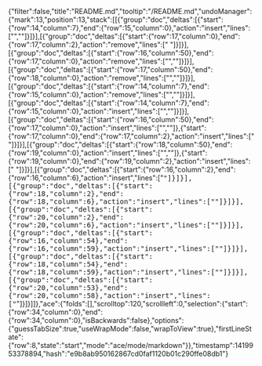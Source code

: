 {"filter":false,"title":"README.md","tooltip":"/README.md","undoManager":{"mark":13,"position":13,"stack":[[{"group":"doc","deltas":[{"start":{"row":14,"column":7},"end":{"row":15,"column":0},"action":"insert","lines":["",""]}]}],[{"group":"doc","deltas":[{"start":{"row":17,"column":0},"end":{"row":17,"column":2},"action":"remove","lines":["  "]}]}],[{"group":"doc","deltas":[{"start":{"row":16,"column":50},"end":{"row":17,"column":0},"action":"remove","lines":["",""]}]}],[{"group":"doc","deltas":[{"start":{"row":17,"column":50},"end":{"row":18,"column":0},"action":"remove","lines":["",""]}]}],[{"group":"doc","deltas":[{"start":{"row":14,"column":7},"end":{"row":15,"column":0},"action":"remove","lines":["",""]}]}],[{"group":"doc","deltas":[{"start":{"row":14,"column":7},"end":{"row":15,"column":0},"action":"insert","lines":["",""]}]}],[{"group":"doc","deltas":[{"start":{"row":16,"column":50},"end":{"row":17,"column":0},"action":"insert","lines":["",""]},{"start":{"row":17,"column":0},"end":{"row":17,"column":2},"action":"insert","lines":["  "]}]}],[{"group":"doc","deltas":[{"start":{"row":18,"column":50},"end":{"row":19,"column":0},"action":"insert","lines":["",""]},{"start":{"row":19,"column":0},"end":{"row":19,"column":2},"action":"insert","lines":["  "]}]}],[{"group":"doc","deltas":[{"start":{"row":16,"column":2},"end":{"row":16,"column":6},"action":"insert","lines":["<tt>"]}]}],[{"group":"doc","deltas":[{"start":{"row":18,"column":2},"end":{"row":18,"column":6},"action":"insert","lines":["<tt>"]}]}],[{"group":"doc","deltas":[{"start":{"row":20,"column":2},"end":{"row":20,"column":6},"action":"insert","lines":["<tt>"]}]}],[{"group":"doc","deltas":[{"start":{"row":16,"column":54},"end":{"row":16,"column":59},"action":"insert","lines":["</tt>"]}]}],[{"group":"doc","deltas":[{"start":{"row":18,"column":54},"end":{"row":18,"column":59},"action":"insert","lines":["</tt>"]}]}],[{"group":"doc","deltas":[{"start":{"row":20,"column":53},"end":{"row":20,"column":58},"action":"insert","lines":["</tt>"]}]}]]},"ace":{"folds":[],"scrolltop":120,"scrollleft":0,"selection":{"start":{"row":34,"column":0},"end":{"row":34,"column":0},"isBackwards":false},"options":{"guessTabSize":true,"useWrapMode":false,"wrapToView":true},"firstLineState":{"row":8,"state":"start","mode":"ace/mode/markdown"}},"timestamp":1419953378894,"hash":"e9b8ab950162867cd0faf1120b01c290ffe08db1"}